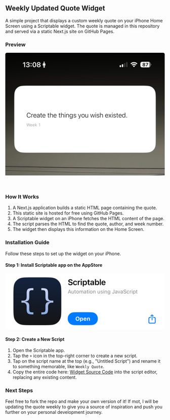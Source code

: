 ## Weekly Updated Quote Widget

A simple project that displays a custom weekly quote on your iPhone Home Screen using a Scriptable widget. The quote is managed in this repository and served via a static Next.js site on GitHub Pages.
<br>

### Preview

<!-- Add your screenshot here -->
<!-- Example: ![Widget Preview](./images/screenshot.png) -->

![Widget Preview](./assets/preview.jpg)

<br>

### How It Works

1.  A Next.js application builds a static HTML page containing the quote.
2.  This static site is hosted for free using GitHub Pages.
3.  A Scriptable widget on an iPhone fetches the HTML content of the page.
4.  The script parses the HTML to find the quote, author, and week number.
5.  The widget then displays this information on the Home Screen.

### Installation Guide

Follow these steps to set up the widget on your iPhone.

#### Step 1: Install Scriptable app on the AppStore

![Scriptable App Store Page](./assets/scriptableAppStore.jpg)

#### Step 2: Create a New Script

1.  Open the Scriptable app.
2.  Tap the `+` icon in the top-right corner to create a new script.
3.  Tap on the script name at the top (e.g., "Untitled Script") and rename it to something memorable, like `Weekly Quote`.
4.  Copy the entire code here: [Widget Source Code](./script.js) into the script editor, replacing any existing content.

### Next Steps

Feel free to fork the repo and make your own version of it! If mot, I will be updating the quote weekly to give you a source of inspiration and push you further on your personal development journey.
